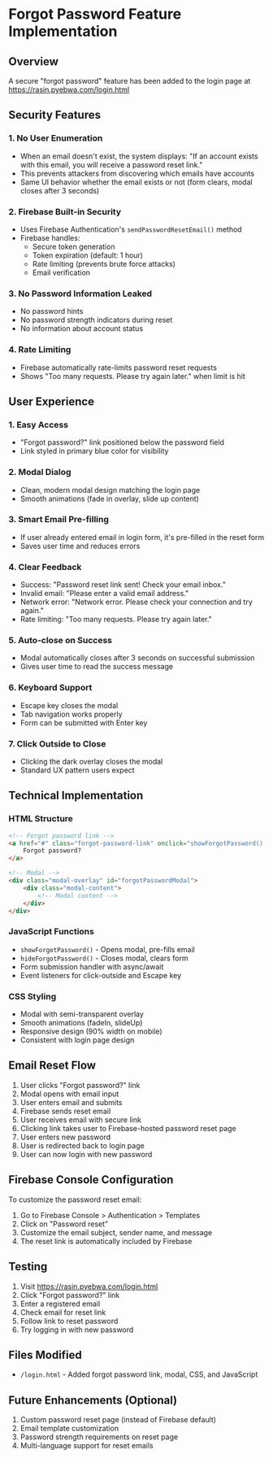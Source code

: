 # Forgot Password Feature Implementation

## Overview
A secure "forgot password" feature has been added to the login page at https://rasin.pyebwa.com/login.html

## Security Features

### 1. No User Enumeration
- When an email doesn't exist, the system displays: "If an account exists with this email, you will receive a password reset link."
- This prevents attackers from discovering which emails have accounts
- Same UI behavior whether the email exists or not (form clears, modal closes after 3 seconds)

### 2. Firebase Built-in Security
- Uses Firebase Authentication's `sendPasswordResetEmail()` method
- Firebase handles:
  - Secure token generation
  - Token expiration (default: 1 hour)
  - Rate limiting (prevents brute force attacks)
  - Email verification

### 3. No Password Information Leaked
- No password hints
- No password strength indicators during reset
- No information about account status

### 4. Rate Limiting
- Firebase automatically rate-limits password reset requests
- Shows "Too many requests. Please try again later." when limit is hit

## User Experience

### 1. Easy Access
- "Forgot password?" link positioned below the password field
- Link styled in primary blue color for visibility

### 2. Modal Dialog
- Clean, modern modal design matching the login page
- Smooth animations (fade in overlay, slide up content)

### 3. Smart Email Pre-filling
- If user already entered email in login form, it's pre-filled in the reset form
- Saves user time and reduces errors

### 4. Clear Feedback
- Success: "Password reset link sent! Check your email inbox."
- Invalid email: "Please enter a valid email address."
- Network error: "Network error. Please check your connection and try again."
- Rate limiting: "Too many requests. Please try again later."

### 5. Auto-close on Success
- Modal automatically closes after 3 seconds on successful submission
- Gives user time to read the success message

### 6. Keyboard Support
- Escape key closes the modal
- Tab navigation works properly
- Form can be submitted with Enter key

### 7. Click Outside to Close
- Clicking the dark overlay closes the modal
- Standard UX pattern users expect

## Technical Implementation

### HTML Structure
```html
<!-- Forgot password link -->
<a href="#" class="forgot-password-link" onclick="showForgotPassword(); return false;">
    Forgot password?
</a>

<!-- Modal -->
<div class="modal-overlay" id="forgotPasswordModal">
    <div class="modal-content">
        <!-- Modal content -->
    </div>
</div>
```

### JavaScript Functions
- `showForgotPassword()` - Opens modal, pre-fills email
- `hideForgotPassword()` - Closes modal, clears form
- Form submission handler with async/await
- Event listeners for click-outside and Escape key

### CSS Styling
- Modal with semi-transparent overlay
- Smooth animations (fadeIn, slideUp)
- Responsive design (90% width on mobile)
- Consistent with login page design

## Email Reset Flow

1. User clicks "Forgot password?" link
2. Modal opens with email input
3. User enters email and submits
4. Firebase sends reset email
5. User receives email with secure link
6. Clicking link takes user to Firebase-hosted password reset page
7. User enters new password
8. User is redirected back to login page
9. User can now login with new password

## Firebase Console Configuration

To customize the password reset email:
1. Go to Firebase Console > Authentication > Templates
2. Click on "Password reset"
3. Customize the email subject, sender name, and message
4. The reset link is automatically included by Firebase

## Testing

1. Visit https://rasin.pyebwa.com/login.html
2. Click "Forgot password?" link
3. Enter a registered email
4. Check email for reset link
5. Follow link to reset password
6. Try logging in with new password

## Files Modified
- `/login.html` - Added forgot password link, modal, CSS, and JavaScript

## Future Enhancements (Optional)
1. Custom password reset page (instead of Firebase default)
2. Email template customization
3. Password strength requirements on reset page
4. Multi-language support for reset emails
